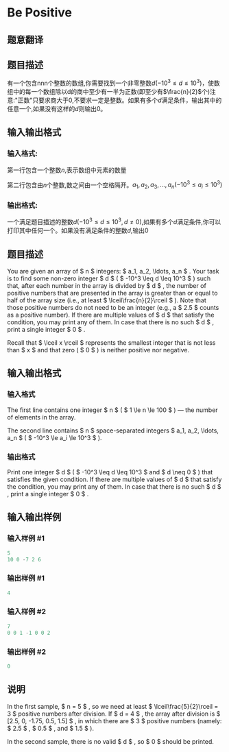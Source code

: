 # Be Positive

## 题意翻译

## 题目描述

有一个包含nnn个整数的数组,你需要找到一个非零整数$d(-10^3\leq d \leq 10^3)$，使数组中的每一个数组除以d的商中至少有一半为正数(即至少有$\frac{n}{2}$个)注意:"正数"只要求商大于0,不要求一定是整数。如果有多个$d$满足条件，输出其中的任意一个,如果没有这样的$d$则输出$0$。

## 输入输出格式

### 输入格式:

第一行包含一个整数$n$,表示数组中元素的数量

第二行包含由$n$个整数,数之间由一个空格隔开。$a_1,a_2,a_3,...,a_n(-10^3\leq a_i \leq 10^3)$

### 输出格式:

一个满足题目描述的整数$d(-10^3\leq d \leq 10^3,d \neq 0)$,如果有多个$d$满足条件,你可以打印其中任何一个。如果没有满足条件的整数$d$,输出0

## 题目描述

You are given an array of $ n $ integers: $ a_1, a_2, \ldots, a_n $ . Your task is to find some non-zero integer $ d $ ( $ -10^3 \leq d \leq 10^3 $ ) such that, after each number in the array is divided by $ d $ , the number of positive numbers that are presented in the array is greater than or equal to half of the array size (i.e., at least $ \lceil\frac{n}{2}\rceil $ ). Note that those positive numbers do not need to be an integer (e.g., a $ 2.5 $ counts as a positive number). If there are multiple values of $ d $ that satisfy the condition, you may print any of them. In case that there is no such $ d $ , print a single integer $ 0 $ .

Recall that $ \lceil x \rceil $ represents the smallest integer that is not less than $ x $ and that zero ( $ 0 $ ) is neither positive nor negative.

## 输入输出格式

### 输入格式

The first line contains one integer $ n $ ( $ 1 \le n \le 100 $ ) — the number of elements in the array.

The second line contains $ n $ space-separated integers $ a_1, a_2, \ldots, a_n $ ( $ -10^3 \le a_i \le 10^3 $ ).

### 输出格式

Print one integer $ d $ ( $ -10^3 \leq d \leq 10^3 $ and $ d \neq 0 $ ) that satisfies the given condition. If there are multiple values of $ d $ that satisfy the condition, you may print any of them. In case that there is no such $ d $ , print a single integer $ 0 $ .

## 输入输出样例

### 输入样例 #1

```cpp
5
10 0 -7 2 6
```


### 输出样例 #1

```cpp
4
```


### 输入样例 #2

```cpp
7
0 0 1 -1 0 0 2

```
### 输出样例 #2

```cpp
0
```


## 说明

In the first sample, $ n = 5 $ , so we need at least $ \lceil\frac{5}{2}\rceil = 3 $ positive numbers after division. If $ d = 4 $ , the array after division is $ [2.5, 0, -1.75, 0.5, 1.5] $ , in which there are $ 3 $ positive numbers (namely: $ 2.5 $ , $ 0.5 $ , and $ 1.5 $ ).

In the second sample, there is no valid $ d $ , so $ 0 $ should be printed.

